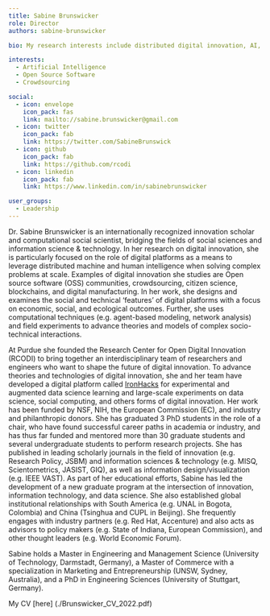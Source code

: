 ```yaml
---
title: Sabine Brunswicker
role: Director
authors: sabine-brunswicker

bio: My research interests include distributed digital innovation, AI, crowdsourcing, and open source software

interests:
  - Artificial Intelligence
  - Open Source Software
  - Crowdsourcing

social:
  - icon: envelope
    icon_pack: fas
    link: mailto://sabine.brunswicker@gmail.com
  - icon: twitter
    icon_pack: fab
    link: https://twitter.com/SabineBrunswick
  - icon: github
    icon_pack: fab
    link: https://github.com/rcodi
  - icon: linkedin
    icon_pack: fab
    link: https://www.linkedin.com/in/sabinebrunswicker

user_groups:
  - Leadership
---
```

Dr. Sabine Brunswicker is an internationally recognized innovation scholar and computational social scientist, bridging the fields of social sciences and information science & technology. In her research on digital innovation, she is particularly focused on the role of digital platforms as a means to leverage distributed machine and human intelligence when solving complex problems at scale. Examples of digital innovation she studies are Open source software (OSS) communities, crowdsourcing, citizen science, blockchains, and digital manufacturing. In her work, she designs and examines the social and technical ‘features’ of digital platforms with a focus on economic, social, and ecological outcomes. Further, she uses computational techniques (e.g. agent-based modeling, network analysis) and field experiments to advance theories and models of complex socio-technical interactions.

At Purdue she founded the Research Center for Open Digital Innovation (RCODI) to bring together an interdisciplinary team of researchers and engineers who want to shape the future of digital innovation. To advance theories and technologies of digital innovation, she and her team have developed a digital platform called [IronHacks](https://ironhacks.com) for experimental and augmented data science learning and large-scale experiments on data science, social computing, and others forms of digital innovation. Her work has been funded by NSF, NIH, the European Commission (EC), and industry and philanthropic donors. She has graduated 3 PhD students in the role of a chair, who have found successful career paths in academia or industry, and has thus far funded and mentored more than 30 graduate students and several undergraduate students to perform research projects. She has published in leading scholarly journals in the field of innovation (e.g. Research Policy, JSBM) and information sciences & technology (e.g. MISQ, Scientometrics, JASIST, GIQ), as well as information design/visualization (e.g. IEEE VAST). As part of her educational efforts, Sabine has led the development of a new graduate program at the intersection of innovation, information technology, and data science. She also established global institutional relationships with South America (e.g. UNAL in Bogota, Colombia) and China (Tsinghua and CUPL in Beijing). She frequently engages with industry partners (e.g. Red Hat, Accenture) and also acts as advisors to policy makers (e.g. State of Indiana, European Commission), and other thought leaders (e.g. World Economic Forum).



Sabine holds a Master in Engineering and Management Science (University of Technology, Darmstadt, Germany), a Master of Commerce with a specialization in Marketing and Entrepreneurship (UNSW, Sydney, Australia), and a PhD in Engineering Sciences (University of Stuttgart, Germany).

My CV [here] (./Brunswicker_CV_2022.pdf)
